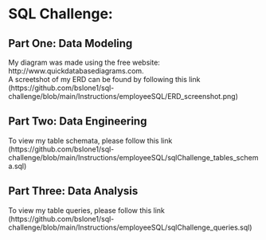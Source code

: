 <h1>SQL Challenge:</h1>
<h2>Part One: Data Modeling</h2>
My diagram was made using the free website: http://www.quickdatabasediagrams.com.
<br>
A screetshot of my ERD can be found by following this link (https://github.com/bslone1/sql-challenge/blob/main/Instructions/employeeSQL/ERD_screenshot.png)
<h2>Part Two: Data Engineering</h2>
To view my table schemata, please follow this link (https://github.com/bslone1/sql-challenge/blob/main/Instructions/employeeSQL/sqlChallenge_tables_schema.sql)
<h2>Part Three: Data Analysis</h2>
To view my table queries, please follow this link (https://github.com/bslone1/sql-challenge/blob/main/Instructions/employeeSQL/sqlChallenge_queries.sql)
